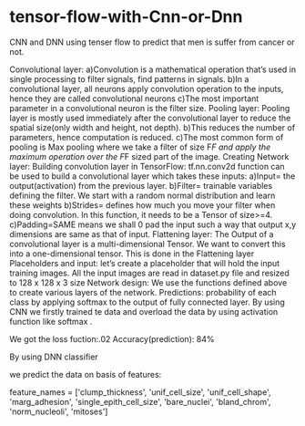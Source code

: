# tensor-flow-with-Cnn-or-Dnn
CNN and DNN using tenser flow to predict that men is suffer from cancer or not. 

Convolutional layer:
a)Convolution is a mathematical operation that’s used in single processing to filter signals,
 find patterns in signals.
b)In a convolutional layer, all neurons apply convolution operation to the inputs,
hence they are called convolutional neurons
c)The most important parameter in a convolutional neuron is the filter size.
Pooling layer:
Pooling layer is mostly used immediately after the convolutional layer to
reduce the spatial size(only width and height, not depth).
b)This reduces the number of parameters, hence computation is reduced.
c)The most common form of pooling is Max pooling where we take a filter of size F*F
 and apply the maximum operation over the F*F sized part of the image.
 Creating Network layer:
 Building convolution layer in TensorFlow:
 tf.nn.conv2d function can be used to build a convolutional layer which takes these inputs:
 a)Input= the output(activation) from the previous layer.
 b)Filter= trainable variables defining the filter. We start with a random normal distribution and learn these weights
 b)Strides= defines how much you move your filter when doing convolution.
 In this function, it needs to be a Tensor of size>=4.
 c)Padding=SAME means we shall 0 pad the input such a way that output x,y
 dimensions are same as that of input.
 Flattening layer:
 The Output of a convolutional layer is a multi-dimensional Tensor.
  We want to convert this into a one-dimensional tensor. This is done in the Flattening layer
 Placeholders and input:
 let’s create a placeholder that will hold the input training images.
  All the input images are read in dataset.py file and resized to 128 x 128 x 3 size
 Network design:
  We use the functions defined above to create various layers of the network.
 Predictions:
 probability of each class by applying softmax to the output of fully connected layer.
By using CNN we firstly trained te data and overload the data  by using activation function 
like softmax .

We got the loss fuction:.02
Accuracy(prediction): 84%

By using DNN classifier 

we predict the data on basis of features:


feature_names = ['clump_thickness', 'unif_cell_size', 'unif_cell_shape', 'marg_adhesion',
                 'single_epith_cell_size', 'bare_nuclei', 'bland_chrom', 'norm_nucleoli', 'mitoses']

